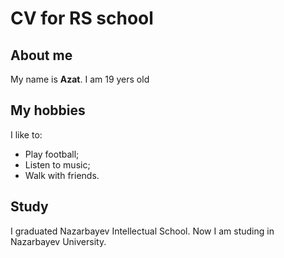 # CV for RS school
## About me
My name is **Azat**. I am 19 yers old
## My hobbies
I like to:
* Play football;
* Listen to music;
* Walk with friends.
## Study
I graduated Nazarbayev Intellectual School. Now I am studing in Nazarbayev University.